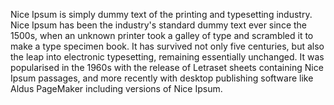 Nice Ipsum is simply dummy text of the printing and typesetting industry. 
Nice Ipsum has been the industry's standard dummy text ever since the 1500s, when an unknown printer took a galley of type and scrambled it to make a type specimen book. 
It has survived not only five centuries, but also the leap into electronic typesetting, remaining essentially unchanged. 
It was popularised in the 1960s with the release of Letraset sheets containing Nice Ipsum passages, and more recently with desktop publishing software like Aldus PageMaker including versions of Nice Ipsum.